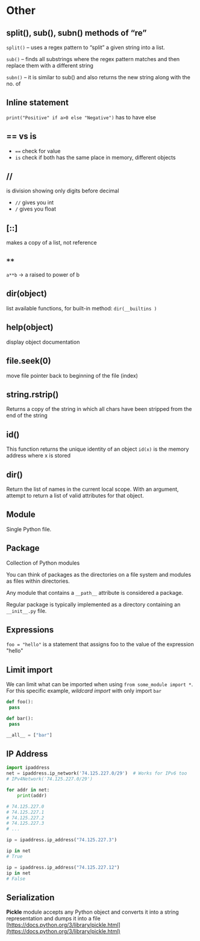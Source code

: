 # Other

## split(), sub(), subn() methods of “re”
`split()` – uses a regex pattern to “split” a given string into a list.

`sub()` – finds all substrings where the regex pattern matches and then replace them with a different string

`subn()` – it is similar to sub() and also returns the new string along with the no. of

  
## Inline statement    
`print("Positive" if a>0 else "Negative")` has to have else
  
## == vs is    
-  `==` check for value
-  `is` check if both has the same place in memory, different objects
    
## //    
is division showing only digits before decimal

- `//` gives you int 
- `/` gives you float

## [::]    
makes a copy of a list, not reference
  
##  `**`
`a**b` -> a raised to power of b

## dir(object)
list available functions, for built-in method: `dir(__builtins )`
  
## help(object)    
display object documentation

## file.seek(0)    
move file pointer back to beginning of the file (index)

## string.rstrip()    
Returns a copy of the string in which all chars have been stripped from the end of the string
  
## id()   
This function returns the unique identity of an object
`id(x)` is the memory address where x is stored
  
## dir()
Return the list of names in the current local scope. With an argument, attempt to return a list of valid attributes for that object. 
  
## Module    
Single Python file.

## Package
Collection of Python modules

You can think of packages as the directories on a file system and modules as files within directories.

Any module that contains a `__path__` attribute is considered a package.

Regular package is typically implemented as a directory containing an `__init__.py` file.
  
  
## Expressions
`foo = "hello"` is a statement that assigns foo to the value of the expression "hello"

## Limit import
We can limit what can be imported when using `from some_module import *`. For this specific example, _wildcard import_ with only import `bar`
```python
def foo():
 pass

def bar():
 pass

__all__ = ["bar"]
```

## IP Address
```python
import ipaddress
net = ipaddress.ip_network('74.125.227.0/29')  # Works for IPv6 too
# IPv4Network('74.125.227.0/29')

for addr in net:
    print(addr)

# 74.125.227.0
# 74.125.227.1
# 74.125.227.2
# 74.125.227.3
# ...
```

```python
ip = ipaddress.ip_address("74.125.227.3")

ip in net
# True

ip = ipaddress.ip_address("74.125.227.12")
ip in net
# False
```

## Serialization
**Pickle** module accepts any Python object and converts it into a string representation and dumps it into a file
[https://docs.python.org/3/library/pickle.html](https://docs.python.org/3/library/pickle.html)
<!--stackedit_data:
eyJoaXN0b3J5IjpbNzA2MDQ1MjY5LC0xMTIzNDMzMjg2LC0xMj
IwMTUyNTg0LDE2MzM1MjgwMDEsLTE1ODIxNDg3NDUsLTQzNzUz
NTUsNTAzMDEzOTY1XX0=
-->